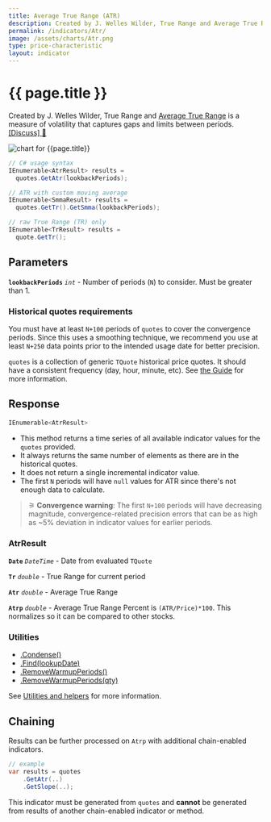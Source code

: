 ```yaml
---
title: Average True Range (ATR)
description: Created by J. Welles Wilder, True Range and Average True Range is a measure of volatility that captures gaps and limits between periods.
permalink: /indicators/Atr/
image: /assets/charts/Atr.png
type: price-characteristic
layout: indicator
---
```


# {{ page.title }}

Created by J. Welles Wilder, True Range and [Average True Range](https://en.wikipedia.org/wiki/Average_true_range) is a measure of volatility that captures gaps and limits between periods.
[[Discuss] &#128172;]({{site.github.repository_url}}/discussions/269 "Community discussion about this indicator")

![chart for {{page.title}}]({{site.baseurl}}{{page.image}})

```csharp
// C# usage syntax
IEnumerable<AtrResult> results =
  quotes.GetAtr(lookbackPeriods);

// ATR with custom moving average
IEnumerable<SmmaResult> results =
  quotes.GetTr().GetSmma(lookbackPeriods);

// raw True Range (TR) only
IEnumerable<TrResult> results =
  quote.GetTr();
```

## Parameters

**`lookbackPeriods`** _`int`_ - Number of periods (`N`) to consider.  Must be greater than 1.

### Historical quotes requirements

You must have at least `N+100` periods of `quotes` to cover the convergence periods.  Since this uses a smoothing technique, we recommend you use at least `N+250` data points prior to the intended usage date for better precision.

`quotes` is a collection of generic `TQuote` historical price quotes.  It should have a consistent frequency (day, hour, minute, etc).  See [the Guide]({{site.baseurl}}/guide/#historical-quotes) for more information.

## Response

```csharp
IEnumerable<AtrResult>
```

- This method returns a time series of all available indicator values for the `quotes` provided.
- It always returns the same number of elements as there are in the historical quotes.
- It does not return a single incremental indicator value.
- The first `N` periods will have `null` values for ATR since there's not enough data to calculate.

>&#9886; **Convergence warning**: The first `N+100` periods will have decreasing magnitude, convergence-related precision errors that can be as high as ~5% deviation in indicator values for earlier periods.

### AtrResult

**`Date`** _`DateTime`_ - Date from evaluated `TQuote`

**`Tr`** _`double`_ - True Range for current period

**`Atr`** _`double`_ - Average True Range

**`Atrp`** _`double`_ - Average True Range Percent is `(ATR/Price)*100`.  This normalizes so it can be compared to other stocks.

### Utilities

- [.Condense()]({{site.baseurl}}/utilities#condense)
- [.Find(lookupDate)]({{site.baseurl}}/utilities#find-indicator-result-by-date)
- [.RemoveWarmupPeriods()]({{site.baseurl}}/utilities#remove-warmup-periods)
- [.RemoveWarmupPeriods(qty)]({{site.baseurl}}/utilities#remove-warmup-periods)

See [Utilities and helpers]({{site.baseurl}}/utilities#utilities-for-indicator-results) for more information.

## Chaining

Results can be further processed on `Atrp` with additional chain-enabled indicators.

```csharp
// example
var results = quotes
    .GetAtr(..)
    .GetSlope(..);
```

This indicator must be generated from `quotes` and **cannot** be generated from results of another chain-enabled indicator or method.
